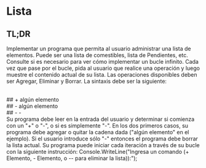 # Lista
## TL;DR
Implementar un programa que permita al usuario administrar una lista de elementos. Puede ser una lista de comestibles, lista de Pendientes, etc. Consulte si es necesario para ver cómo implementar un bucle infinito. Cada vez que pase por el bucle, pida al usuario que realice una operación y luego muestre el contenido actual de su lista. Las operaciones disponibles deben ser Agregar, Eliminar y Borrar. La sintaxis debe ser la siguiente:
 
<br>
## + algún elemento
<br>
## - algún elemento
<br>
## - -
<br>
Su programa debe leer en la entrada del usuario y determinar si comienza con un "+" o "-", o si es simplemente "-". En los dos primeros casos, su programa debe agregar o quitar la cadena dada ("algún elemento" en el ejemplo). Si el usuario introduce sólo "-" entonces el programa debe borrar la lista actual. Su programa puede iniciar cada iteración a través de su bucle con la siguiente instrucción: Console.WriteLine("Ingresa un comando (+ Elemento, - Elemento, o -- para eliminar la lista)):");